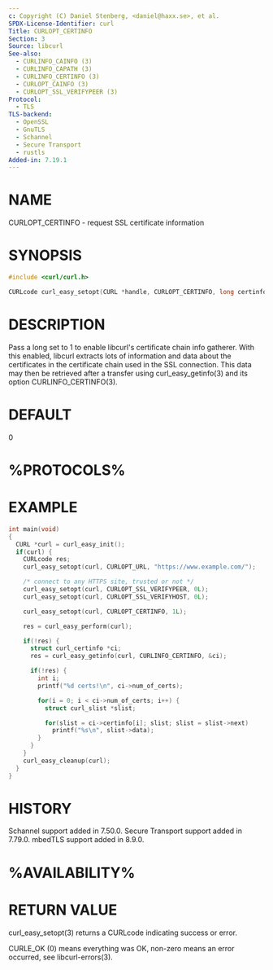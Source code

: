 ```yaml
---
c: Copyright (C) Daniel Stenberg, <daniel@haxx.se>, et al.
SPDX-License-Identifier: curl
Title: CURLOPT_CERTINFO
Section: 3
Source: libcurl
See-also:
  - CURLINFO_CAINFO (3)
  - CURLINFO_CAPATH (3)
  - CURLINFO_CERTINFO (3)
  - CURLOPT_CAINFO (3)
  - CURLOPT_SSL_VERIFYPEER (3)
Protocol:
  - TLS
TLS-backend:
  - OpenSSL
  - GnuTLS
  - Schannel
  - Secure Transport
  - rustls
Added-in: 7.19.1
---
```


# NAME

CURLOPT_CERTINFO - request SSL certificate information

# SYNOPSIS

~~~c
#include <curl/curl.h>

CURLcode curl_easy_setopt(CURL *handle, CURLOPT_CERTINFO, long certinfo);
~~~

# DESCRIPTION

Pass a long set to 1 to enable libcurl's certificate chain info gatherer. With
this enabled, libcurl extracts lots of information and data about the
certificates in the certificate chain used in the SSL connection. This data
may then be retrieved after a transfer using curl_easy_getinfo(3) and
its option CURLINFO_CERTINFO(3).

# DEFAULT

0

# %PROTOCOLS%

# EXAMPLE

~~~c
int main(void)
{
  CURL *curl = curl_easy_init();
  if(curl) {
    CURLcode res;
    curl_easy_setopt(curl, CURLOPT_URL, "https://www.example.com/");

    /* connect to any HTTPS site, trusted or not */
    curl_easy_setopt(curl, CURLOPT_SSL_VERIFYPEER, 0L);
    curl_easy_setopt(curl, CURLOPT_SSL_VERIFYHOST, 0L);

    curl_easy_setopt(curl, CURLOPT_CERTINFO, 1L);

    res = curl_easy_perform(curl);

    if(!res) {
      struct curl_certinfo *ci;
      res = curl_easy_getinfo(curl, CURLINFO_CERTINFO, &ci);

      if(!res) {
        int i;
        printf("%d certs!\n", ci->num_of_certs);

        for(i = 0; i < ci->num_of_certs; i++) {
          struct curl_slist *slist;

          for(slist = ci->certinfo[i]; slist; slist = slist->next)
            printf("%s\n", slist->data);
        }
      }
    }
    curl_easy_cleanup(curl);
  }
}
~~~

# HISTORY

Schannel support added in 7.50.0. Secure Transport support added in 7.79.0.
mbedTLS support added in 8.9.0.

# %AVAILABILITY%

# RETURN VALUE

curl_easy_setopt(3) returns a CURLcode indicating success or error.

CURLE_OK (0) means everything was OK, non-zero means an error occurred, see
libcurl-errors(3).
